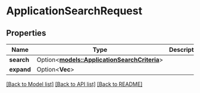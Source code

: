 # ApplicationSearchRequest

## Properties

Name | Type | Description | Notes
------------ | ------------- | ------------- | -------------
**search** | Option<[**models::ApplicationSearchCriteria**](ApplicationSearchCriteria.md)> |  | [optional]
**expand** | Option<**Vec<String>**> |  | [optional]

[[Back to Model list]](../README.md#documentation-for-models) [[Back to API list]](../README.md#documentation-for-api-endpoints) [[Back to README]](../README.md)


